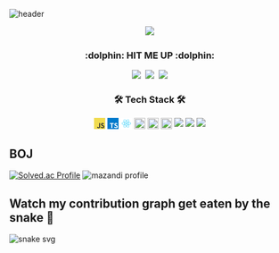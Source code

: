 
![header](https://capsule-render.vercel.app/api?type=soft&color=auto&height=150&section=header&text=DongHanKim&fontSize=70&animation=twinkling)

<div align=center>
<a href="https://hits.seeyoufarm.com"><img src="https://hits.seeyoufarm.com/api/count/incr/badge.svg?url=https%3A%2F%2Fgithub.com%2FLESANF%2Fhit-counter&count_bg=%23A0C4CD&title_bg=%23C4AAAA&icon=&icon_color=%23E7E7E7&title=hits&edge_flat=false"/></a>
</div>


<h3 align="center"> :dolphin: HIT ME UP :dolphin: </h3>
<p align="center">
  <a href="https://velog.io/@lesacat94"><img src="https://img.shields.io/badge/Velog-11B48A?style=flat-square&logo=Vimeo&logoColor=white&link=https://velog.io/@lesacat94"/></a>&nbsp
  <a href="https://www.instagram.com/lesawfe/"><img src="https://img.shields.io/badge/Instagram-E4405F?style=flat-square&logo=Instagram&logoColor=white&link=https://www.instagram.com/lesawfe/"/></a>&nbsp
  <a href="https://www.linkedin.com/in/lesacat/"><img src="https://img.shields.io/badge/-LinkedIn-blue?style=flat-square&logo=Linkedin&logoColor=white&link=https://www.linkedin.com/in/lesacat/"/></a>
</p>




<h3 align="center">🛠 Tech Stack 🛠</h3>
<div align=center>
<code style="display: inline-flex; justify-content: center; align-items: center;"><img height="20" width="20" src="https://raw.githubusercontent.com/github/explore/80688e429a7d4ef2fca1e82350fe8e3517d3494d/topics/javascript/javascript.png"></code>
<code style="display: inline-flex; justify-content: center; align-items: center;"><img height="20" width="20"  src="https://raw.githubusercontent.com/github/explore/80688e429a7d4ef2fca1e82350fe8e3517d3494d/topics/typescript/typescript.png"></code>
 <code style="display: inline-flex; justify-content: center; align-items: center;"><img height="20" src="https://raw.githubusercontent.com/github/explore/80688e429a7d4ef2fca1e82350fe8e3517d3494d/topics/react/react.png"></code>
 <code style="display: inline-flex; justify-content: center; align-items: center;"><img height="20" width="20"  src="https://camo.githubusercontent.com/179d66ab2b0321726c88a586c4ad38802e7113a3c98c6fd3f0156c01c98cfd14/68747470733a2f2f6672616d657275736572636f6e74656e742e636f6d2f696d616765732f34386861395a52396f5a51475136675a38595566456c50335430412e706e67"></code>
  <code style="display: inline-flex; justify-content: center; align-items: center;"><img height="20" width="20"  src="https://www.styled-components.com/atom.png"></code>
 <code style="display: inline-flex; justify-content: center; align-items: center;"><img height="20" width="20"  src="https://images.velog.io/images/woohm402/post/b895eacd-1a78-4f08-b8a5-822d882807c9/emblem-light-628080660fddb35787ff6c77e97ca43e.svg"></code>
 <code style="display: inline-flex; justify-content: center; align-items: center;"><img height="20" src="https://camo.githubusercontent.com/c84f629d714a6d92d61115db67819ebfc7faddc7ea60bc49fd4c6ea209c04583/68747470733a2f2f696d672e69636f6e73382e636f6d2f636f6c6f722f3234302f3030303030302f6e6f64656a732e706e67"></code>
 <code style="display: inline-flex; justify-content: center; align-items: center;"><img height="20" src="https://yt3.ggpht.com/ytc/AMLnZu_70AHW-GSoPN33aqczubiznslonE0VdNaMU2hG_A=s176-c-k-c0x00ffffff-no-rj"></code>
 <code style="display: inline-flex; justify-content: center; align-items: center;"><img height="20" src="https://www.paulligocki.com/wp-content/uploads/2022/03/MySQLLogo.png"></code>
 </div>

<h2>BOJ</h2>

[![Solved.ac Profile](http://mazassumnida.wtf/api/v2/generate_badge?boj=lesacat)](https://solved.ac/lesacat/)
![mazandi profile](http://mazandi.herokuapp.com/api?handle=lesacat&theme=dark)


<h2>Watch my contribution graph get eaten by the snake 🐍</h2>

![snake svg](https://github.com/LESANF/snk/blob/output/github-contribution-grid-snake.svg)
